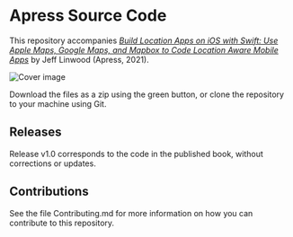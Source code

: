 # Apress Source Code

This repository accompanies [*Build Location Apps on iOS with Swift: Use Apple Maps, Google Maps, and Mapbox to Code Location Aware Mobile Apps*](https://www.apress.com/9781484260821) by Jeff Linwood (Apress, 2021).

[comment]: #cover
![Cover image](9781484260821.jpg)

Download the files as a zip using the green button, or clone the repository to your machine using Git.

## Releases

Release v1.0 corresponds to the code in the published book, without corrections or updates.

## Contributions

See the file Contributing.md for more information on how you can contribute to this repository.